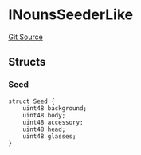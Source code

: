 # INounsSeederLike
[Git Source](https://github.com/lastpunk9999/noun-scout-contract/blob/4931ca85f3f8c4a5eb8112a354fc4bbc71b200a3/src/Interfaces.sol)


## Structs
### Seed

```solidity
struct Seed {
    uint48 background;
    uint48 body;
    uint48 accessory;
    uint48 head;
    uint48 glasses;
}
```

